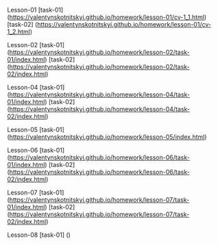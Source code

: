 Lesson-01 
[task-01] (https://valentynskotnitskyi.github.io/homework/lesson-01/cv-1_1.html)
[task-02] (https://valentynskotnitskyi.github.io/homework/lesson-01/cv-1_2.html)

Lesson-02 
[task-01] (https://valentynskotnitskyi.github.io/homework/lesson-02/task-01/index.html)
[task-02] (https://valentynskotnitskyi.github.io/homework/lesson-02/task-02/index.html) 

Lesson-04
[task-01] (https://valentynskotnitskyi.github.io/homework/lesson-04/task-01/index.html)
[task-02] (https://valentynskotnitskyi.github.io/homework/lesson-04/task-02/index.html) 

Lesson-05
[task-01] (https://valentynskotnitskyi.github.io/homework/lesson-05/index.html)

Lesson-06
[task-01] (https://valentynskotnitskyi.github.io/homework/lesson-06/task-01/index.html)
[task-02] (https://valentynskotnitskyi.github.io/homework/lesson-06/task-02/index.html) 

Lesson-07
[task-01] (https://valentynskotnitskyi.github.io/homework/lesson-07/task-01/index.html)
[task-02] (https://valentynskotnitskyi.github.io/homework/lesson-07/task-02/index.html) 

Lesson-08
[task-01] ()
